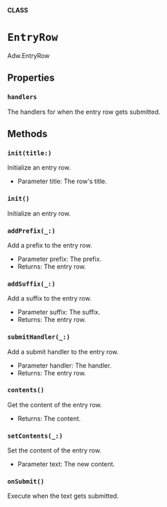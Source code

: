 **CLASS**

# `EntryRow`

Adw.EntryRow

## Properties
### `handlers`

The handlers for when the entry row gets submitted.

## Methods
### `init(title:)`

Initialize an entry row.
- Parameter title: The row's title.

### `init()`

Initialize an entry row.

### `addPrefix(_:)`

Add a prefix to the entry row.
- Parameter prefix: The prefix.
- Returns: The entry row.

### `addSuffix(_:)`

Add a suffix to the entry row.
- Parameter suffix: The suffix.
- Returns: The entry row.

### `submitHandler(_:)`

Add a submit handler to the entry row.
- Parameter handler: The handler.
- Returns: The entry row.

### `contents()`

Get the content of the entry row.
- Returns: The content.

### `setContents(_:)`

Set the content of the entry row.
- Parameter text: The new content.

### `onSubmit()`

Execute when the text gets submitted.
